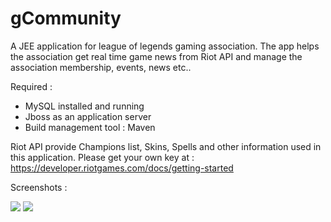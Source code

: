 # gCommunity

A JEE application for league of legends gaming association.
The app helps the association get real time game news from Riot API and manage the association membership, events, news etc..

Required :

- MySQL installed and running
- Jboss as an application server
- Build management tool : Maven

Riot API provide Champions list, Skins, Spells and other information used in this application.
Please get your own key at : https://developer.riotgames.com/docs/getting-started


Screenshots : 

<img src="https://cloud.githubusercontent.com/assets/3009041/16732519/8aec6e20-4775-11e6-8406-acb8a95d5f9d.PNG"/>
<img src="https://cloud.githubusercontent.com/assets/3009041/16732530/94517cc6-4775-11e6-8cd9-620917f96266.PNG"/>
